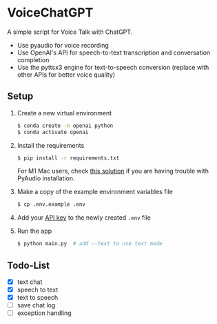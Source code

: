# VoiceChatGPT

A simple script for Voice Talk with ChatGPT.

* Use pyaudio for voice recording
* Use OpenAI's API for speech-to-text transcription and conversation completion
* Use the pyttsx3 engine for text-to-speech conversion (replace with other APIs for better voice quality)


## Setup
1. Create a new virtual environment

   ```bash
   $ conda create -n openai python
   $ conda activate openai
   ```

2. Install the requirements

   ```bash
   $ pip install -r requirements.txt
   ```

   For M1 Mac users, check [this solution](https://discussions.apple.com/thread/252638887?answerId=255859874022#255859874022) if you are having trouble with PyAudio installation.

3. Make a copy of the example environment variables file

   ```bash
   $ cp .env.example .env
   ```

4. Add your [API key](https://beta.openai.com/account/api-keys) to the newly created `.env` file

5. Run the app

   ```bash
   $ python main.py  # add --text to use text mode
   ```

## Todo-List

- [x] text chat
- [x] speech to text
- [x] text to speech
- [ ] save chat log
- [ ] exception handling